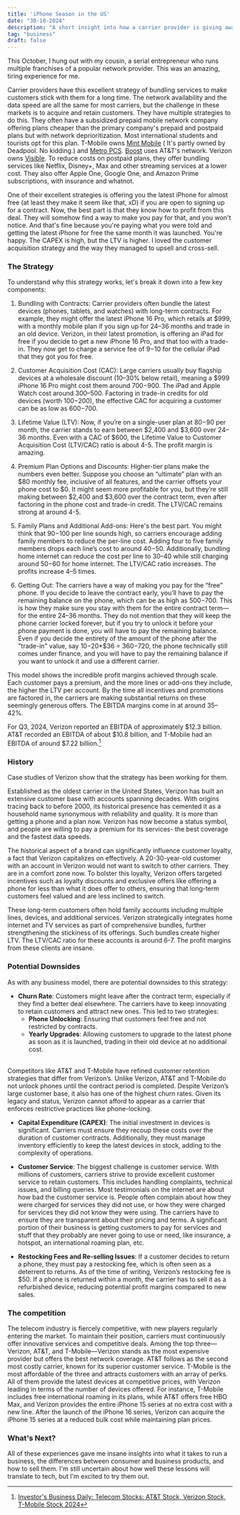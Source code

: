 ```yaml
---
title: 'iPhone Season in the US'
date: "30-10-2024"
description: "A short insight into how a carrier provider is giving away free iPhones"
tag: "business"
draft: false
---
```


This October, I hung out with my cousin, a serial entrepreneur who runs multiple franchises of a popular network provider. This was an amazing, tiring experience for me. 

Carrier providers have this excellent strategy of bundling services to make customers stick with them for a long time. The network availability and the data speed are all the same for most carriers, but the challenge in these markets is to acquire and retain customers. They have multiple strategies to do this. They often have a subsidized prepaid mobile network company offering plans cheaper than the primary company's prepaid and postpaid plans but with network deprioritization. Most international students and tourists opt for this plan. T-Mobile owns [Mint Mobile](https://www.mintmobile.com/) ( It's partly owned by Deadpool. No kidding.) and [Metro PCS](https://www.metrobyt-mobile.com/). [Boost](https://www.boostmobile.com/) uses AT&T's network. Verizon owns [Visible](https://www.visible.com/). To reduce costs on postpaid plans, they offer bundling services like Netflix, Disney+, Max and other streaming services at a lower cost. They also offer Apple One, Google One, and Amazon Prime subscriptions, with insurance and whatnot.

One of their excellent strategies is offering you the latest iPhone for almost free (at least they make it seem like that, xD) if you are open to signing up for a contract. Now, the best part is that they know how to profit from this deal. They will somehow find a way to make you pay for that, and you won't notice. And that's fine because you're paying what you were told and getting the latest iPhone for free the same month it was launched. You're happy. The CAPEX is high, but the LTV is higher. I loved the customer acquisition strategy and the way they managed to upsell and cross-sell.

### The Strategy

To understand why this strategy works, let's break it down into a few key components:

1. Bundling with Contracts: Carrier providers often bundle the latest devices (phones, tablets, and watches) with long-term contracts. For example, they might offer the latest iPhone 16 Pro, which retails at $999, with a monthly mobile plan if you sign up for 24–36 months and trade in an old device. Verizon, in their latest promotion, is offering an iPad for free if you decide to get a new iPhone 16 Pro,  and that too with a trade-in. They now get to charge a service fee of $9-$10 for the cellular iPad that they got you for free.

2. Customer Acquisition Cost (CAC): Large carriers usually buy flagship devices at a wholesale discount (10–30% below retail), meaning a $999 iPhone 16 Pro might cost them around $700-$900. The iPad and Apple Watch cost around $300–$500. Factoring in trade-in credits for old devices (worth $100-$200), the effective CAC for acquiring a customer can be as low as $600-$700.

3. Lifetime Value (LTV): Now, if you’re on a single-user plan at $80-$90 per month, the carrier stands to earn between $2,400 and $3,600 over 24–36 months. Even with a CAC of $600, the Lifetime Value to Customer Acquisition Cost (LTV/CAC) ratio is about 4-5. The profit margin is amazing.

4. Premium Plan Options and Discounts: Higher-tier plans make the numbers even better. Suppose you choose an “ultimate” plan with an $80 monthly fee, inclusive of all features, and the carrier offsets your phone cost to $0. It might seem more profitable for you, but they’re still making between $2,400 and $3,600 over the contract term, even after factoring in the phone cost and trade-in credit. The LTV/CAC remains strong at around 4-5.

5. Family Plans and Additional Add-ons: Here's the best part. You might think that $90-$100 per line sounds high, so carriers encourage adding family members to reduce the per-line cost. Adding four to five family members drops each line’s cost to around $40-$50. Additionally, bundling home internet can reduce the cost per line to $30–$40 while still charging around $50-$60 for home internet. The LTV/CAC ratio increases. The profits increase 4–5 times. 

6. Getting Out: The carriers have a way of making you pay for the “free” phone. If you decide to leave the contract early, you’ll have to pay the remaining balance on the phone, which can be as high as $500-$700. This is how they make sure you stay with them for the entire contract term—for the entire 24–36 months. They do not mention that they will keep the phone carrier locked forever, but if you try to unlock it before your phone payment is done, you will have to pay the remaining balance. Even if you decide the entirety of the amount of the phone after the "trade-in" value, say $10-$20*$36 = $360-$720, the phone technically still comes under finance, and you will have to pay the remaining balance if you want to unlock it and use a different carrier. 

This model shows the incredible profit margins achieved through scale. Each customer pays a premium, and the more lines or add-ons they include, the higher the LTV per account. By the time all incentives and promotions are factored in, the carriers are making substantial returns on these seemingly generous offers. The EBITDA margins come in at around 35–42%.

For Q3, 2024, Verizon reported an EBITDA of approximately $12.3 billion. AT&T recorded an EBITDA of about $10.8 billion, and T-Mobile had an EBITDA of around $7.22 billion.[^1]

[^1]: [Investor's Business Daily: Telecom Stocks: AT&T Stock, Verizon Stock, T-Mobile Stock 2024](https://www.investors.com/news/technology/telecom-stocks-att-stock-verizon-stock-tmobile-stock-2024/#:~:text=AT&T%20Stock:%20Q3%20Earnings%20Seen,are%20the%20highest%20spending%20customers.)

### History

Case studies of Verizon show that the strategy has been working for them.

Established as the oldest carrier in the United States, Verizon has built an extensive customer base with accounts spanning decades. With origins tracing back to before 2000, its historical presence has cemented it as a household name synonymous with reliability and quality. It is more than getting a phone and a plan now. Verizon has now become a status symbol, and people are willing to pay a premium for its services- the best coverage and the fastest data speeds.

The historical aspect of a brand can significantly influence customer loyalty, a fact that Verizon capitalizes on effectively. A 20-30-year-old customer with an account in Verizon would not want to switch to other carriers. They are in a comfort zone now. To bolster this loyalty, Verizon offers targeted incentives such as loyalty discounts and exclusive offers like offering a phone for less than what it does offer to others, ensuring that long-term customers feel valued and are less inclined to switch. 

These long-term customers often hold family accounts including multiple lines, devices, and additional services. Verizon strategically integrates home internet and TV services as part of comprehensive bundles, further strengthening the stickiness of its offerings. Such bundles create higher LTV. The LTV/CAC ratio for these accounts is around 6-7. The profit margins from these clients are insane.

### Potential Downsides

As with any business model, there are potential downsides to this strategy:

- **Churn Rate**: Customers might leave after the contract term, especially if they find a better deal elsewhere. The carriers have to keep innovating to retain customers and attract new ones. This led to two strategies:
     - **Phone Unlocking**: Ensuring that customers feel free and not restricted by contracts.
     - **Yearly Upgrades**: Allowing customers to upgrade to the latest phone as soon as it is launched, trading in their old device at no additional cost.
    <br>

 Competitors like AT&T and T-Mobile have refined customer retention strategies that differ from Verizon’s. Unlike Verizon, AT&T and T-Mobile do not unlock phones until the contract period is completed. Despite Verizon’s large customer base, it also has one of the highest churn rates. Given its legacy and status, Verizon cannot afford to appear as a carrier that enforces restrictive practices like phone-locking.

- **Capital Expenditure (CAPEX)**: The initial investment in devices is significant. Carriers must ensure they recoup these costs over the duration of customer contracts. Additionally, they must manage inventory efficiently to keep the latest devices in stock, adding to the complexity of operations.

- **Customer Service**: The biggest challenge is customer service. With millions of customers, carriers strive to provide excellent customer service to retain customers. This includes handling complaints, technical issues, and billing queries. Most testimonials on the internet are about how bad the customer service is. People often complain about how they were charged for services they did not use, or how they were charged for services they did not know they were using. The carriers have to ensure they are transparent about their pricing and terms. A significant portion of their business is getting customers to pay for services and stuff that they probably are never going to use or need, like insurance, a hotspot, an international roaming plan, etc.

- **Restocking Fees and Re-selling Issues**: If a customer decides to return a phone, they must pay a restocking fee, which is often seen as a deterrent to returns. As of the time of writing, Verizon’s restocking fee is $50. If a phone is returned within a month, the carrier has to sell it as a refurbished device, reducing potential profit margins compared to new sales.

### The competition

The telecom industry is fiercely competitive, with new players regularly entering the market. To maintain their position, carriers must continuously offer innovative services and competitive deals. Among the top three—Verizon, AT&T, and T-Mobile—Verizon stands as the most expensive provider but offers the best network coverage. AT&T follows as the second most costly carrier, known for its superior customer service. T-Mobile is the most affordable of the three and attracts customers with an array of perks. All of them provide the latest devices at competitive prices, with Verizon leading in terms of the number of devices offered. For instance, T-Mobile includes free international roaming in its plans, while AT&T offers free HBO Max, and Verizon provides the entire iPhone 15 series at no extra cost with a new line. After the launch of the iPhone 16 series, Verizon can acquire the iPhone 15 series at a reduced bulk cost while maintaining plan prices.

### What's Next?

All of these experiences gave me insane insights into what it takes to run a business, the differences between consumer and business products, and how to sell them. I'm still uncertain about how well these lessons will translate to tech, but I'm excited to try them out.